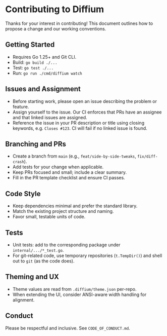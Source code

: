 # Contributing to Diffium

Thanks for your interest in contributing! This document outlines how to propose a change and our working conventions.

## Getting Started

- Requires Go 1.25+ and Git CLI.
- Build: `go build ./...`
- Test: `go test ./...`
- Run: `go run ./cmd/diffium watch`

## Issues and Assignment

- Before starting work, please open an issue describing the problem or feature.
- Assign yourself to the issue. Our CI enforces that PRs have an assignee and that linked issues are assigned.
- Reference the issue in your PR description or title using closing keywords, e.g. `Closes #123`. CI will fail if no linked issue is found.

## Branching and PRs

- Create a branch from `main` (e.g., `feat/side-by-side-tweaks`, `fix/diff-crash`).
- Add tests for your change when applicable.
- Keep PRs focused and small; include a clear summary.
- Fill in the PR template checklist and ensure CI passes.

## Code Style

- Keep dependencies minimal and prefer the standard library.
- Match the existing project structure and naming.
- Favor small, testable units of code.

## Tests

- Unit tests: add to the corresponding package under `internal/.../*_test.go`.
- For git-related code, use temporary repositories (`t.TempDir()`) and shell out to `git` (as the code does).

## Theming and UX

- Theme values are read from `.diffium/theme.json` per-repo.
- When extending the UI, consider ANSI-aware width handling for alignment.

## Conduct

Please be respectful and inclusive. See `CODE_OF_CONDUCT.md`.
